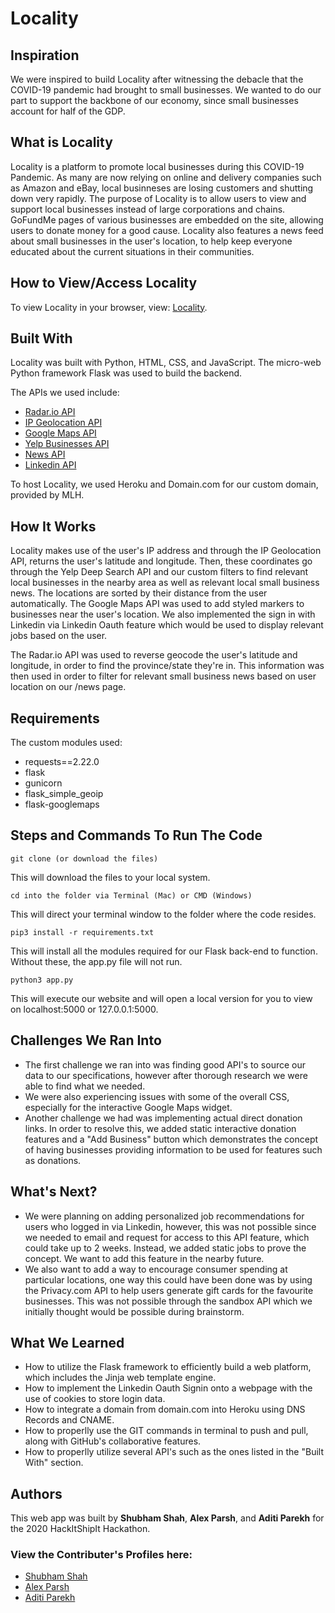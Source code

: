 # Locality

## Inspiration

We were inspired to build Locality after witnessing the debacle that the COVID-19 pandemic had brought to small businesses. We wanted to do our part to support the backbone of our economy, since small businesses account for half of the GDP.

## What is Locality  

Locality is a platform to promote local businesses during this COVID-19 Pandemic. As many are now relying on online and delivery companies such as Amazon and eBay, local businneses are losing customers and shutting down very rapidly. The purpose of Locality is to allow users to view and support local businesses instead of large corporations and chains. GoFundMe pages of various businesses are embedded on the site, allowing users to donate money for a good cause. Locality also features a news feed about small businesses in the user's location, to help keep everyone educated about the current situations in their communities.

## How to View/Access Locality 

To view Locality in your browser, view: [Locality](http://locality.space/).

## Built With

Locality was built with Python, HTML, CSS, and JavaScript. The micro-web Python framework Flask was used to build the backend.

The APIs we used include:
- [Radar.io API](https://radar.io/product/api)
- [IP Geolocation API](http://ip-api.com)
- [Google Maps API](https://developers.google.com/maps/documentation/javascript/overview)
- [Yelp Businesses API](https://www.yelp.com/developers)
- [News API](https://newsapi.org/)
- [Linkedin API](https://docs.microsoft.com/en-us/linkedin/)

To host Locality, we used Heroku and Domain.com for our custom domain, provided by MLH.

## How It Works

Locality makes use of the user's IP address and through the IP Geolocation API, returns the user's latitude and longitude. Then, these coordinates go through the Yelp Deep Search API and our custom filters to find relevant local businesses in the nearby area as well as relevant local small business news. The locations are sorted by their distance from the user automatically. The Google Maps API was used to add styled markers to businesses near the user's location. We also implemented the sign in with Linkedin via Linkedin Oauth feature which would be used to display relevant jobs based on the user.

The Radar.io API was used to reverse geocode the user's latitude and longitude, in order to find the province/state they're in. This information was then used in order to filter for relevant small business news based on user location on our /news page.

## Requirements

The custom modules used: 

- requests==2.22.0
- flask
- gunicorn
- flask_simple_geoip
- flask-googlemaps

## Steps and Commands To Run The Code

```
git clone (or download the files)
```
This will download the files to your local system.
```
cd into the folder via Terminal (Mac) or CMD (Windows)
```
This will direct your terminal window to the folder where the code resides.
```
pip3 install -r requirements.txt
```
This will install all the modules required for our Flask back-end to function. Without these, the app.py file will not run.
```
python3 app.py
```
This will execute our website and will open a local version for you to view on localhost:5000 or 127.0.0.1:5000.

## Challenges We Ran Into

- The first challenge we ran into was finding good API's to source our data to our specifications, however after thorough research we were able to find what we needed. 
- We were also experiencing issues with some of the overall CSS, especially for the interactive Google Maps widget.
- Another challenge we had was implementing actual direct donation links. In order to resolve this, we added static interactive donation features and a "Add Business" button which demonstrates the concept of having businesses providing information to be used for features such as donations.

## What's Next?

- We were planning on adding personalized job recommendations for users who logged in via Linkedin, however, this was not possible since we needed to email and request for access to this API feature, which could take up to 2 weeks. Instead, we added static jobs to prove the concept. We want to add this feature in the nearby future.
- We also want to add a way to encourage consumer spending at particular locations, one way this could have been done was by using the Privacy.com API to help users generate gift cards for the favourite businesses. This was not possible through the sandbox API which we initially thought would be possible during brainstorm.

## What We Learned

- How to utilize the Flask framework to efficiently build a web platform, which includes the Jinja web template engine.
- How to implement the Linkedin Oauth Signin onto a webpage with the use of cookies to store login data.
- How to integrate a domain from domain.com into Heroku using DNS Records and CNAME.
- How to properlly use the GIT commands in terminal to push and pull, along with GitHub's collaborative features.
- How to properlly utilize several API's such as the ones listed in the "Built With" section.

## Authors 

This web app was built by **Shubham Shah**, **Alex Parsh**, and **Aditi Parekh** for the 2020 HackItShipIt Hackathon.

### View the Contributer's Profiles here: 

   - [Shubham Shah](https://github.com/SpikePlayz)
   - [Alex Parsh](https://github.com/AlexParshh)
   - [Aditi Parekh](https://github.com/aditip897)
